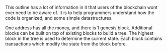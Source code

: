 This outline has a lot of information in it that users of the blockchain wont ever need to be aware of. It is to help programmers understand how the code is organized, and some simple datastructures.

One address has all the money, and there is 1 genesis block. Additional blocks can be built on top of existing blocks to build a tree. The highest block in the tree is used to determine the current state. Each block contains transactions which modify the state from the block before.

